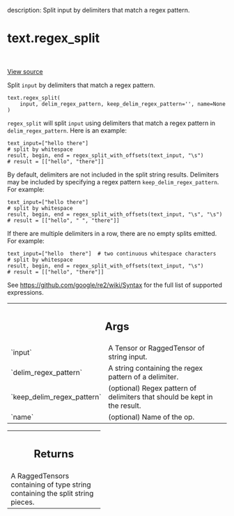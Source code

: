 description: Split input by delimiters that match a regex pattern.

<div itemscope itemtype="http://developers.google.com/ReferenceObject">
<meta itemprop="name" content="text.regex_split" />
<meta itemprop="path" content="Stable" />
</div>

# text.regex_split

<!-- Insert buttons and diff -->

<table class="tfo-notebook-buttons tfo-api nocontent" align="left">

</table>

<a target="_blank" href="https://github.com/tensorflow/text/tree/master/tensorflow_text/python/ops/regex_split_ops.py">View source</a>



Split `input` by delimiters that match a regex pattern.

<pre class="devsite-click-to-copy prettyprint lang-py tfo-signature-link">
<code>text.regex_split(
    input, delim_regex_pattern, keep_delim_regex_pattern=&#x27;&#x27;, name=None
)
</code></pre>

<!-- Placeholder for "Used in" -->

`regex_split` will split `input` using delimiters that match a
regex pattern in `delim_regex_pattern`. Here is an example:

```
text_input=["hello there"]
# split by whitespace
result, begin, end = regex_split_with_offsets(text_input, "\s")
# result = [["hello", "there"]]

```

By default, delimiters are not included in the split string results.
Delimiters may be included by specifying a regex pattern
`keep_delim_regex_pattern`. For example:

```
text_input=["hello there"]
# split by whitespace
result, begin, end = regex_split_with_offsets(text_input, "\s", "\s")
# result = [["hello", " ", "there"]]
```

If there are multiple delimiters in a row, there are no empty splits emitted.
For example:

```
text_input=["hello  there"]  # two continuous whitespace characters
# split by whitespace
result, begin, end = regex_split_with_offsets(text_input, "\s")
# result = [["hello", "there"]]
```

See https://github.com/google/re2/wiki/Syntax for the full list of supported
expressions.

<!-- Tabular view -->
 <table class="responsive fixed orange">
<colgroup><col width="214px"><col></colgroup>
<tr><th colspan="2"><h2 class="add-link">Args</h2></th></tr>

<tr>
<td>
`input`
</td>
<td>
A Tensor or RaggedTensor of string input.
</td>
</tr><tr>
<td>
`delim_regex_pattern`
</td>
<td>
A string containing the regex pattern of a delimiter.
</td>
</tr><tr>
<td>
`keep_delim_regex_pattern`
</td>
<td>
(optional) Regex pattern of delimiters that should
be kept in the result.
</td>
</tr><tr>
<td>
`name`
</td>
<td>
(optional) Name of the op.
</td>
</tr>
</table>

<!-- Tabular view -->
 <table class="responsive fixed orange">
<colgroup><col width="214px"><col></colgroup>
<tr><th colspan="2"><h2 class="add-link">Returns</h2></th></tr>
<tr class="alt">
<td colspan="2">
A RaggedTensors containing of type string containing the split string
pieces.
</td>
</tr>

</table>
